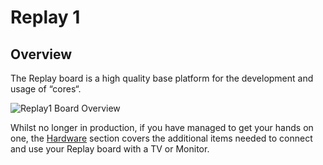# Replay 1

## Overview

The Replay board is a high quality base platform for the development and usage
of “cores“.

![Replay1 Board Overview](/images/overview_replay1.jpg "Replay 1 Board")

Whilst no longer in production, if you have managed to get your hands on one,
the [Hardware](./hardware) section covers the additional items needed to connect
and use your Replay board with a TV or Monitor.
